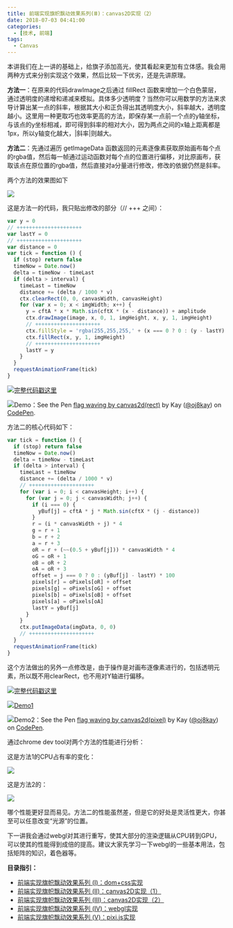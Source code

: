 ```yaml
---
title: 前端实现旗帜飘动效果系列(Ⅲ)：canvas2D实现（2）
date: 2018-07-03 04:41:00
categories:
  - [技术, 前端]
tags:
  - Canvas
---
```


本讲我们在上一讲的基础上，给旗子添加高光，使其看起来更加有立体感。我会用两种方式来分别实现这个效果，然后比较一下优劣，还是先讲原理。

**方法一**：在原来的代码drawImage之后通过 fillRect 函数来增加一个白色蒙层，通过透明度的递增和递减来模拟。具体多少透明度？当然你可以用数学的方法来求导计算出某一点的斜率，根据其大小和正负得出其透明度大小，斜率越大，透明度越小。这里用一种更取巧也效率更高的方法，即保存某一点前一个点的y轴坐标，与该点的y坐标相减，即可得到斜率的相对大小，因为两点之间的x轴上距离都是1px，所以y轴变化越大，|斜率|则越大。
<!-- more -->
**方法二**：先通过遍历 getImageData 函数返回的元素逐像素获取原始画布每个点的rgba值，然后每一帧通过运动函数对每个点的位置进行偏移，对比原画布，获取该点在原位置的rgba值，然后直接对a分量进行修改，修改的依据仍然是斜率。

两个方法的效果图如下

![](/images/canvas_flag_1.jpg)

这是方法一的代码，我只贴出修改的部分（// +++ 之间）：

```javascript
var y = 0
// +++++++++++++++++++++
var lastY = 0
// +++++++++++++++++++++
var distance = 0
var tick = function () {
  if (stop) return false
  timeNow = Date.now()
  delta = timeNow - timeLast
  if (delta > interval) {
    timeLast = timeNow
    distance += (delta / 1000 * v)
    ctx.clearRect(0, 0, canvasWidth, canvasHeight)
    for (var x = 0; x < imgWidth; x++) {
      y = cftA * x * Math.sin(cftX * (x - distance)) + amplitude
      ctx.drawImage(image, x, 0, 1, imgHeight, x, y, 1, imgHeight)
      // +++++++++++++++++++++
      ctx.fillStyle = 'rgba(255,255,255,' + (x === 0 ? 0 : (y - lastY) * 0.5) + ')'
      ctx.fillRect(x, y, 1, imgHeight)
      // +++++++++++++++++++++
      lastY = y
    }
  }
  requestAnimationFrame(tick)
}
```

![](/images/hand.webp)[完整代码戳这里](https://gitee.com/kaysama/codes/g8smhrdx73fknyu5wv61l63)

![](/images/hand.webp)Demo：See the Pen [flag waving by canvas2d(rect)](https://codepen.io/oj8kay/pen/XBrmVy)  by Kay ([@oj8kay](https://codepen.io/oj8kay)) on [CodePen](https://codepen.io/).

方法二的核心代码如下：

```javascript
var tick = function () {
  if (stop) return false
  timeNow = Date.now()
  delta = timeNow - timeLast
  if (delta > interval) {
    timeLast = timeNow
    distance += (delta / 1000 * v)
    // +++++++++++++++++++++
    for (var i = 0; i < canvasHeight; i++) {
      for (var j = 0; j < canvasWidth; j++) {
        if (i === 0) {
          yBuf[j] = cftA * j * Math.sin(cftX * (j - distance))
        }
        r = (i * canvasWidth + j) * 4
        g = r + 1
        b = r + 2
        a = r + 3
        oR = r + (~~(0.5 + yBuf[j])) * canvasWidth * 4
        oG = oR + 1
        oB = oR + 2
        oA = oR + 3
        offset = j === 0 ? 0 : (yBuf[j] - lastY) * 100
        pixels[r] = oPixels[oR] + offset
        pixels[g] = oPixels[oG] + offset
        pixels[b] = oPixels[oB] + offset
        pixels[a] = oPixels[oA]
        lastY = yBuf[j]
      }
    }
    ctx.putImageData(imgData, 0, 0)
    // +++++++++++++++++++++
  }
  requestAnimationFrame(tick)
}
```

这个方法做出的另外一点修改是，由于操作是对画布逐像素进行的，包括透明元素，所以既不用clearRect，也不用对Y轴进行偏移。

![](/images/hand.webp)[完整代码戳这里](https://gitee.com/kaysama/blog-source-host/tree/master/%E5%89%8D%E7%AB%AF%E5%AE%9E%E7%8E%B0%E6%97%97%E5%B8%9C%E9%A3%98%E5%8A%A8%E6%95%88%E6%9E%9C%E7%B3%BB%E5%88%97/canvas2D%E5%AE%9E%E7%8E%B0-2)

![](/images/hand.webp)[Demo1](http://kaysama.gitee.io/blog-source-host/%E5%89%8D%E7%AB%AF%E5%AE%9E%E7%8E%B0%E6%97%97%E5%B8%9C%E9%A3%98%E5%8A%A8%E6%95%88%E6%9E%9C%E7%B3%BB%E5%88%97/canvas2D%E5%AE%9E%E7%8E%B0-2/)

![](/images/hand.webp)Demo2：See the Pen [flag waving by canvas2d(pixel)](https://codepen.io/oj8kay/pen/RBrPEp)  by Kay ([@oj8kay](https://codepen.io/oj8kay)) on [CodePen](https://codepen.io/).

通过chrome dev tool对两个方法的性能进行分析：

这是方法1的CPU占有率的变化：

![](/images/canvas_flag_2.jpg)

这是方法2的：

![](/images/canvas_flag_3.jpg)

哪个性能更好显而易见。方法二的性能虽然差，但是它的好处是灵活性更大，你甚至可以任意改变“光源”的位置。

下一讲我会通过webgl对其进行重写，使其大部分的渲染逻辑从CPU转到GPU，可以使其的性能得到成倍的提高。建议大家先学习一下webgl的一些基本用法，包括矩阵的知识，着色器等。

**目录指引：**

-   [前端实现旗帜飘动效果系列 (Ⅰ)：dom+css实现](https://my.oschina.net/codingDog/blog/1839097)
-   [前端实现旗帜飘动效果系列 (Ⅱ)：canvas2D实现（1）](https://my.oschina.net/codingDog/blog/1839098)
-   [前端实现旗帜飘动效果系列 (Ⅲ)：canvas2D实现（2）](https://my.oschina.net/codingDog/blog/1839099)
-   [前端实现旗帜飘动效果系列 (Ⅳ)：webgl实现](https://my.oschina.net/codingDog/blog/1839100)
-   [前端实现旗帜飘动效果系列 (Ⅴ)：pixi.js实现](https://my.oschina.net/codingDog/blog/4968573)